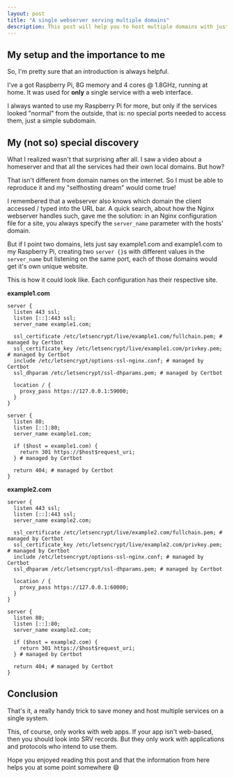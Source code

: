 ```yaml
---
layout: post
title: "A single webserver serving multiple domains"
description: This post will help you to host multiple domains with just one single host server. I use Nginx as an example but it is also possible with any other webserver you like.
---
```


## My setup and the importance to me

So, I'm pretty sure that an introduction is always helpful.

I've a got Raspberry Pi, 8G memory and 4 cores @ 1.8GHz, running at home. It was used for **only** a single service with a web interface.

I always wanted to use my Raspberry Pi for more, but only if the services looked "normal" from the outside, that is: no special ports needed to access them, just a simple subdomain.

## My (not so) special discovery

What I realized wasn't that surprising after all. I saw a video about a homeserver and that all the services had their own local domains. But how?

That isn't different from domain names on the internet. So I must be able to reproduce it and my "selfhosting dream" would come true!

I remembered that a webserver also knows which domain the client accessed / typed into the URL bar. A quick search, about how the Nginx webserver handles such, gave me the solution: in an Nginx configuration file for a site, you always specify the `server_name` parameter with the hosts' domain.

But if I point two domains, lets just say example1.com and example1.com to my Raspberry Pi, creating two `server {}`s with different values in the `server_name` but listening on the same port, each of those domains would get it's own unique website.

This is how it could look like. Each configuration has their respective site.

**example1.com**

```
server {
  listen 443 ssl;
  listen [::]:443 ssl;
  server_name example1.com;
 
  ssl_certificate /etc/letsencrypt/live/example1.com/fullchain.pem; # managed by Certbot
  ssl_certificate_key /etc/letsencrypt/live/example1.com/privkey.pem; # managed by Certbot
  include /etc/letsencrypt/options-ssl-nginx.conf; # managed by Certbot
  ssl_dhparam /etc/letsencrypt/ssl-dhparams.pem; # managed by Certbot

  location / {
    proxy_pass https://127.0.0.1:59000;
  }
}

server {
  listen 80;
  listen [::]:80;
  server_name example1.com;

  if ($host = example1.com) {
    return 301 https://$host$request_uri;
  } # managed by Certbot

  return 404; # managed by Certbot
}
```
**example2.com**
```
server {
  listen 443 ssl;
  listen [::]:443 ssl;
  server_name example2.com;
 
  ssl_certificate /etc/letsencrypt/live/example2.com/fullchain.pem; # managed by Certbot
  ssl_certificate_key /etc/letsencrypt/live/example2.com/privkey.pem; # managed by Certbot
  include /etc/letsencrypt/options-ssl-nginx.conf; # managed by Certbot
  ssl_dhparam /etc/letsencrypt/ssl-dhparams.pem; # managed by Certbot

  location / {
    proxy_pass https://127.0.0.1:60000;
  }
}

server {
  listen 80;
  listen [::]:80;
  server_name example2.com;

  if ($host = example2.com) {
    return 301 https://$host$request_uri;
  } # managed by Certbot

  return 404; # managed by Certbot
}
```

## Conclusion

That's it, a really handy trick to save money and host multiple services on a single system.

This, of course, only works with web apps. If your app isn't web-based, then you should look into SRV records. But they only work with applications and protocols who intend to use them.

Hope you enjoyed reading this post and that the information from here helps you at some point somewhere 😄
